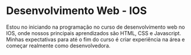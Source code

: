 # Desenvolvimento Web - IOS

<p> Estou no iniciando na programação no curso de desenvolvimento web no IOS, onde nossos principais aprendizados são HTML, CSS e Javascript. Minhas expectativas para até o fim do curso é criar experiência na área e começar realmente como desenvolvedora. </p>